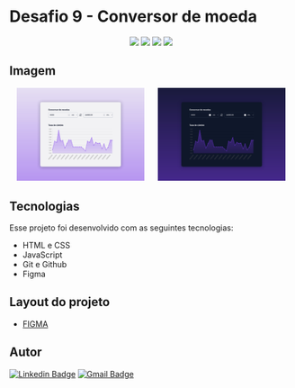 # Desafio 9 - Conversor de moeda

<p align="center">
  <img src="https://img.shields.io/github/last-commit/jfmacedo91/boracodar/main?color=%236246EA" />
  <img src="https://img.shields.io/github/languages/count/jfmacedo91/boracodar?color=%236246EA" />
  <img src="https://img.shields.io/github/languages/top/jfmacedo91/boracodar?color=%236246EA" />
  <img src="https://img.shields.io/github/languages/code-size/jfmacedo91/boracodar?color=%236246EA" />
</p>

## Imagem

<div align="center">
	<img style="width: 45%; margin-right: 20px;" src=".github/screenshot1.png" />
	<img style="width: 45%" src=".github/screenshot2.png" />
</div>

## Tecnologias

Esse projeto foi desenvolvido com as seguintes tecnologias:

- HTML e CSS
- JavaScript
- Git e Github
- Figma

## Layout do projeto

 - [FIGMA](https://www.figma.com/community/file/1212757179376046656)

## Autor

[![Linkedin Badge](https://img.shields.io/badge/-Jean%20Fernandes%20de%20Macedo-0077B5?&logo=Linkedin&link=https://www.linkedin.com/in/jean-fernandes-de-macedo-b843a3194/)](https://www.linkedin.com/in/jfmacedo91/)
[![Gmail Badge](https://img.shields.io/badge/-jfmacedo91@gmail.com-c14438?&logo=Gmail&logoColor=white&link=mailto:jfmacedo91@gmail.com)](mailto:jfmacedo91@gmail.com)